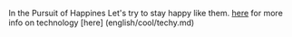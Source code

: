 In the Pursuit of Happines
Let's try to stay happy like them. [here](https://www.youtube.com/watch?v=8mP5xOg7ijs)
for more info on technology [here] (english/cool/techy.md)
